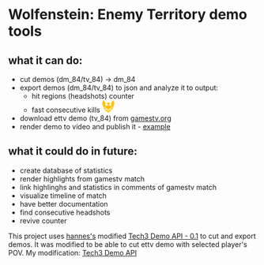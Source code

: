 # Wolfenstein: Enemy Territory demo tools

## what it can do:
- cut demos (dm_84/tv_84) -> dm_84
- export demos (dm_84/tv_84) to json and analyze it to output:
	- hit regions (headshots) counter
	- fast consecutive kills <img src="/static/excellent.png" height="25" width="25"/>
- download ettv demo (tv_84) from [gamestv.org](http://gamestv.org)
- render demo to video and publish it - [example](https://streamable.com/2d77)


## what it could do in future:
- create database of statistics
- render highlights from gamestv match
- link highlinghs and statistics in comments of gamestv match
- visualize timeline of match
- have better documentation
- find consecutive headshots
- revive counter


This project uses  [hannes's](http://www.crossfire.nu/user/view/id/6710) modified [Tech3 Demo API - 0.1](http://www.crossfire.nu/news/4632/tech3-demo-api-01) to cut and export demos.
It was modified to be able to cut ettv demo with selected player's POV. My modification: [Tech3 Demo API](https://github.com/mittermichal/Anders.Gaming.LibTech3)
